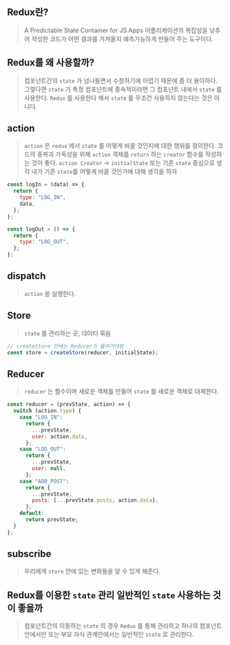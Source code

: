 ## Redux란?

> A Predictable State Container for JS Apps
> 어플리케이션의 복잡성을 낮추어 작성한 코드가 어떤 결과를 가져올지 예측가능하게 만들어 주는 도구이다.

## Redux를 왜 사용할까?

> 컴포넌트간의 `state` 가 넘나들면서 수정하기에 어렵기 때문에 좀 더 용이하다.
> 그렇다면 `state` 가 특정 컴포넌트에 종속적이라면 그 컴포넌트 내에서 `state` 를 사용한다.
> `Redux` 를 사용한다 해서 `state` 를 무조건 사용하지 않는다는 것은 아니다.

## action

> `action` 은 `redux` 에서 `state` 를 어떻게 바꿀 것인지에 대한 행위를 정의한다.
> 코드의 중복과 가독성을 위해 `action` 객체를 `return` 하는 `creator` 함수를 작성하는 것이 좋다.
> `action Creator` -> `initialState` 또는 기존 `state` 중심으로 생각
> 내가 기존 `state`를 어떻게 바꿀 것인가에 대해 생각을 하자

```jsx
const logIn = (data) => {
  return {
    type: "LOG_IN",
    data,
  };
};

const logOut = () => {
  return {
    type: "LOG_OUT",
  };
};
```

## dispatch

> `action` 을 실행한다.

## Store

> `state` 를 관리하는 곳, 데이터 묶음

```jsx
// createStore 안에는 Reducer가 들어가야함
const store = createStore(reducer, initialState);
```

## Reducer

> `reducer` 는 함수이며 새로운 객체를 만들어 `state` 를 새로운 객체로 대체한다.

```jsx
const reducer = (prevState, action) => {
  switch (action.type) {
    case "LOG_IN":
      return {
        ...prevState,
        user: action.data,
      };
    case "LOG_OUT":
      return {
        ...prevState,
        user: null,
      };
    case "ADD_POST":
      return {
        ...prevState,
        posts: [...prevState.posts, action.data],
      };
    default:
      return prevState;
  }
};
```

## subscribe

> 우리에게 `store` 안에 있는 변화들을 알 수 있게 해준다.

## Redux를 이용한 `state` 관리 일반적인 `state` 사용하는 것이 좋을까

> 컴포넌트간의 이동하는 `state` 의 경우 `Redux` 를 통해 관리하고 하나의 컴포넌트 안에서만 또는 부모 자식 관계안에서는 일반적인 `state` 로 관리한다.
